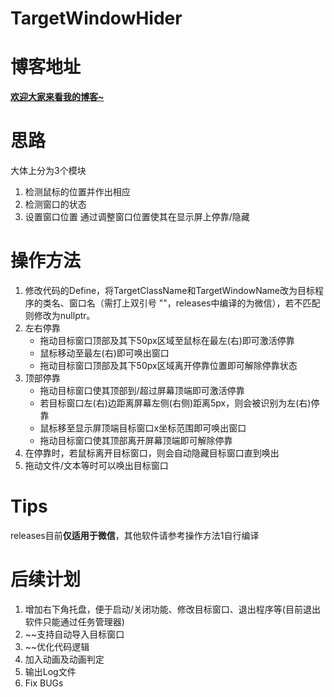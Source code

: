 # TargetWindowHider
# 博客地址
[**欢迎大家来看我的博客~**](https://blog.doublecat.cn/post/TargetWindowHider/)
# 思路
大体上分为3个模块
1. 检测鼠标的位置并作出相应
2. 检测窗口的状态
3. 设置窗口位置
通过调整窗口位置使其在显示屏上停靠/隐藏
# 操作方法
1. 修改代码的Define，将TargetClassName和TargetWindowName改为目标程序的类名、窗口名（需打上双引号 ""，releases中编译的为微信），若不匹配则修改为nullptr。
2. 左右停靠
   - 拖动目标窗口顶部及其下50px区域至鼠标在最左(右)即可激活停靠
   - 鼠标移动至最左(右)即可唤出窗口
   - 拖动目标窗口顶部及其下50px区域离开停靠位置即可解除停靠状态
3. 顶部停靠
   - 拖动目标窗口使其顶部到/超过屏幕顶端即可激活停靠
   - 若目标窗口左(右)边距离屏幕左侧(右侧)距离5px，则会被识别为左(右)停靠
   - 鼠标移至显示屏顶端目标窗口x坐标范围即可唤出窗口
   - 拖动目标窗口使其顶部离开屏幕顶端即可解除停靠
4. 在停靠时，若鼠标离开目标窗口，则会自动隐藏目标窗口直到唤出
5. 拖动文件/文本等时可以唤出目标窗口
# Tips
releases目前**仅适用于微信**，其他软件请参考操作方法1自行编译
# 后续计划
1. 增加右下角托盘，便于启动/关闭功能、修改目标窗口、退出程序等(目前退出软件只能通过任务管理器)
2. ~~支持自动导入目标窗口
3. ~~优化代码逻辑
4. 加入动画及动画判定
5. 输出Log文件
6. Fix BUGs
